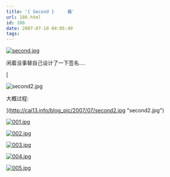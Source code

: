 ```yaml
---
title: '{ Second }     義'
url: 186.html
id: 186
date: 2007-07-10 04:05:49
tags:
---
```


[](http://cai13.info/blog_pic/2007/07/second2.jpg "second2.jpg")

[](http://cai13.info/blog_pic/2007/07/002.jpg "002.jpg")[](http://cai13.info/blog_pic/2007/07/003.jpg "003.jpg")[](http://cai13.info/blog_pic/2007/07/005.jpg "005.jpg")[](http://cai13.info/blog_pic/2007/07/004.jpg "004.jpg")[![second.jpg](http://cai13.info/blog_pic/2007/07/second.jpg "second.jpg")](http://cai13.info/blog_pic/2007/07/second.jpg "second.jpg")

闲着没事替自己设计了一下签名....

[](http://cai13.info/blog_pic/2007/07/second2.jpg "second2.jpg")[](http://cai13.info/blog_pic/2007/07/second2.jpg "second2.jpg")[](http://cai13.info/blog_pic/2007/07/second2.jpg "second2.jpg")[](http://cai13.info/blog_pic/2007/07/second2.jpg "second2.jpg")[](http://cai13.info/blog_pic/2007/07/second2.jpg "second2.jpg")[](http://cai13.info/blog_pic/2007/07/second2.jpg "second2.jpg")[](http://cai13.info/blog_pic/2007/07/second2.jpg "second2.jpg")[

![second2.jpg](http://cai13.info/blog_pic/2007/07/second2.jpg "second2.jpg")

大概过程:

](http://cai13.info/blog_pic/2007/07/second2.jpg "second2.jpg")

[![001.jpg](http://cai13.info/blog_pic/2007/07/001.jpg "001.jpg")](http://cai13.info/blog_pic/2007/07/001.jpg "001.jpg")

[![002.jpg](http://cai13.info/blog_pic/2007/07/002.jpg "002.jpg")](http://cai13.info/blog_pic/2007/07/002.jpg "002.jpg")

[![003.jpg](http://cai13.info/blog_pic/2007/07/003.jpg "003.jpg")](http://cai13.info/blog_pic/2007/07/003.jpg "003.jpg")

[![004.jpg](http://cai13.info/blog_pic/2007/07/004.jpg "004.jpg")](http://cai13.info/blog_pic/2007/07/004.jpg "004.jpg")

[![005.jpg](http://cai13.info/blog_pic/2007/07/005.jpg "005.jpg")](http://cai13.info/blog_pic/2007/07/005.jpg "005.jpg")